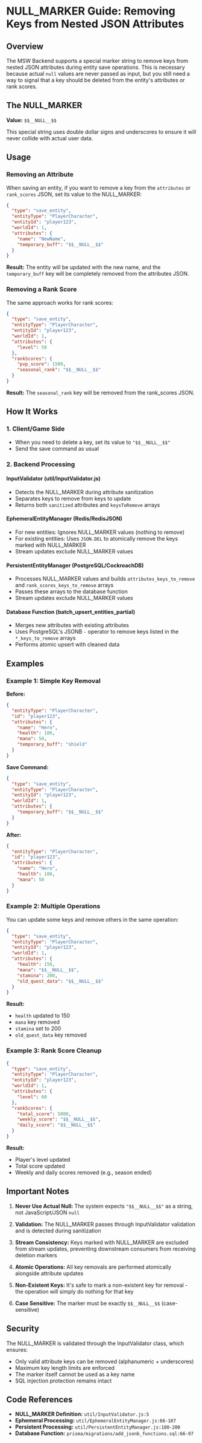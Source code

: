 # NULL_MARKER Guide: Removing Keys from Nested JSON Attributes

## Overview

The MSW Backend supports a special marker string to remove keys from nested JSON attributes during entity save operations. This is necessary because actual `null` values are never passed as input, but you still need a way to signal that a key should be deleted from the entity's attributes or rank scores.

## The NULL_MARKER

**Value:** `$$__NULL__$$`

This special string uses double dollar signs and underscores to ensure it will never collide with actual user data.

## Usage

### Removing an Attribute

When saving an entity, if you want to remove a key from the `attributes` or `rank_scores` JSON, set its value to the NULL_MARKER:

```json
{
  "type": "save_entity",
  "entityType": "PlayerCharacter",
  "entityId": "player123",
  "worldId": 1,
  "attributes": {
    "name": "NewName",
    "temporary_buff": "$$__NULL__$$"
  }
}
```

**Result:** The entity will be updated with the new name, and the `temporary_buff` key will be completely removed from the attributes JSON.

### Removing a Rank Score

The same approach works for rank scores:

```json
{
  "type": "save_entity",
  "entityType": "PlayerCharacter",
  "entityId": "player123",
  "worldId": 1,
  "attributes": {
    "level": 50
  },
  "rankScores": {
    "pvp_score": 1500,
    "seasonal_rank": "$$__NULL__$$"
  }
}
```

**Result:** The `seasonal_rank` key will be removed from the rank_scores JSON.

## How It Works

### 1. Client/Game Side
- When you need to delete a key, set its value to `"$$__NULL__$$"`
- Send the save command as usual

### 2. Backend Processing

#### InputValidator (util/InputValidator.js)
- Detects the NULL_MARKER during attribute sanitization
- Separates keys to remove from keys to update
- Returns both `sanitized` attributes and `keysToRemove` arrays

#### EphemeralEntityManager (Redis/RedisJSON)
- For new entities: Ignores NULL_MARKER values (nothing to remove)
- For existing entities: Uses `JSON.DEL` to atomically remove the keys marked with NULL_MARKER
- Stream updates exclude NULL_MARKER values

#### PersistentEntityManager (PostgreSQL/CockroachDB)
- Processes NULL_MARKER values and builds `attributes_keys_to_remove` and `rank_scores_keys_to_remove` arrays
- Passes these arrays to the database function
- Stream updates exclude NULL_MARKER values

#### Database Function (batch_upsert_entities_partial)
- Merges new attributes with existing attributes
- Uses PostgreSQL's JSONB `-` operator to remove keys listed in the `*_keys_to_remove` arrays
- Performs atomic upsert with cleaned data

## Examples

### Example 1: Simple Key Removal

**Before:**
```json
{
  "entityType": "PlayerCharacter",
  "id": "player123",
  "attributes": {
    "name": "Hero",
    "health": 100,
    "mana": 50,
    "temporary_buff": "shield"
  }
}
```

**Save Command:**
```json
{
  "type": "save_entity",
  "entityType": "PlayerCharacter",
  "entityId": "player123",
  "worldId": 1,
  "attributes": {
    "temporary_buff": "$$__NULL__$$"
  }
}
```

**After:**
```json
{
  "entityType": "PlayerCharacter",
  "id": "player123",
  "attributes": {
    "name": "Hero",
    "health": 100,
    "mana": 50
  }
}
```

### Example 2: Multiple Operations

You can update some keys and remove others in the same operation:

```json
{
  "type": "save_entity",
  "entityType": "PlayerCharacter",
  "entityId": "player123",
  "worldId": 1,
  "attributes": {
    "health": 150,
    "mana": "$$__NULL__$$",
    "stamina": 200,
    "old_quest_data": "$$__NULL__$$"
  }
}
```

**Result:**
- `health` updated to 150
- `mana` key removed
- `stamina` set to 200
- `old_quest_data` key removed

### Example 3: Rank Score Cleanup

```json
{
  "type": "save_entity",
  "entityType": "PlayerCharacter",
  "entityId": "player123",
  "worldId": 1,
  "attributes": {
    "level": 60
  },
  "rankScores": {
    "total_score": 5000,
    "weekly_score": "$$__NULL__$$",
    "daily_score": "$$__NULL__$$"
  }
}
```

**Result:**
- Player's level updated
- Total score updated
- Weekly and daily scores removed (e.g., season ended)

## Important Notes

1. **Never Use Actual Null:** The system expects `"$$__NULL__$$"` as a string, not JavaScript/JSON `null`

2. **Validation:** The NULL_MARKER passes through InputValidator validation and is detected during sanitization

3. **Stream Consistency:** Keys marked with NULL_MARKER are excluded from stream updates, preventing downstream consumers from receiving deletion markers

4. **Atomic Operations:** All key removals are performed atomically alongside attribute updates

5. **Non-Existent Keys:** It's safe to mark a non-existent key for removal - the operation will simply do nothing for that key

6. **Case Sensitive:** The marker must be exactly `$$__NULL__$$` (case-sensitive)

## Security

The NULL_MARKER is validated through the InputValidator class, which ensures:
- Only valid attribute keys can be removed (alphanumeric + underscores)
- Maximum key length limits are enforced
- The marker itself cannot be used as a key name
- SQL injection protection remains intact

## Code References

- **NULL_MARKER Definition:** `util/InputValidator.js:5`
- **Ephemeral Processing:** `util/EphemeralEntityManager.js:66-107`
- **Persistent Processing:** `util/PersistentEntityManager.js:180-200`
- **Database Function:** `prisma/migrations/add_jsonb_functions.sql:66-97`
